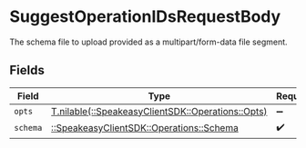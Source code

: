 # SuggestOperationIDsRequestBody

The schema file to upload provided as a multipart/form-data file segment.


## Fields

| Field                                                                                | Type                                                                                 | Required                                                                             | Description                                                                          |
| ------------------------------------------------------------------------------------ | ------------------------------------------------------------------------------------ | ------------------------------------------------------------------------------------ | ------------------------------------------------------------------------------------ |
| `opts`                                                                               | [T.nilable(::SpeakeasyClientSDK::Operations::Opts)](../../models/operations/opts.md) | :heavy_minus_sign:                                                                   | N/A                                                                                  |
| `schema`                                                                             | [::SpeakeasyClientSDK::Operations::Schema](../../models/operations/schema.md)        | :heavy_check_mark:                                                                   | N/A                                                                                  |